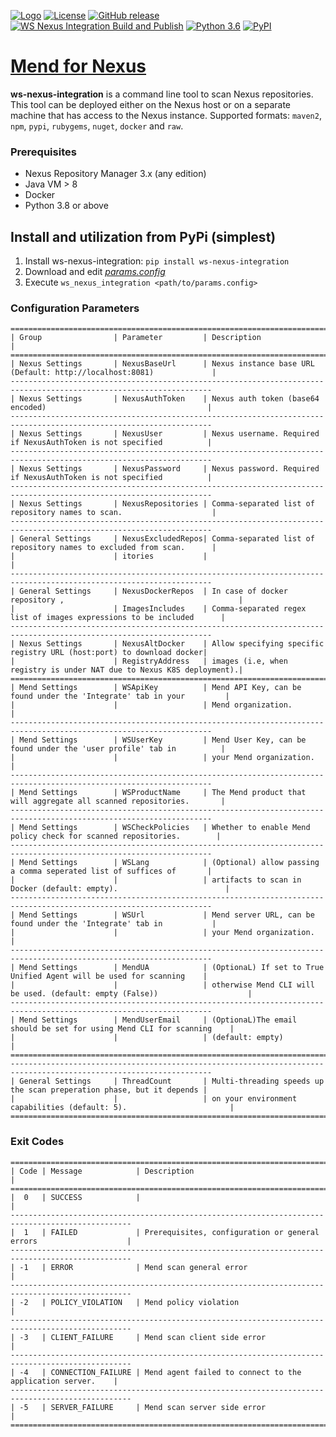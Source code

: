 [![Logo](https://resources.mend.io/mend-sig/logo/mend-dark-logo-horizontal.png)](https://www.mend.io/)
[![License](https://img.shields.io/badge/License-Apache%202.0-yellowgreen.svg)](https://opensource.org/licenses/Apache-2.0)
[![GitHub release](https://img.shields.io/github/v/release/whitesource-ps/whitesource-nexus-integration)](https://github.com/whitesource-ps/whitesource-nexus-integration/releases/latest)
[![WS Nexus Integration Build and Publish](https://github.com/whitesource-ps/whitesource-nexus-integration/actions/workflows/ci.yml/badge.svg)](https://github.com/whitesource-ps/whitesource-nexus-integration/actions/workflows/ci.yml)
[![Python 3.6](https://upload.wikimedia.org/wikipedia/commons/thumb/8/8c/Blue_Python_3.6%2B_Shield_Badge.svg/86px-Blue_Python_3.6%2B_Shield_Badge.svg.png)](https://www.python.org/downloads/release/python-360/)
[![PyPI](https://img.shields.io/pypi/v/ws-nexus-integration?style=plastic)](https://pypi.org/project/ws-nexus-integration/)

# [Mend for Nexus](https://github.com/whitesource-ps/ws-nexus-integration)
**ws-nexus-integration** is a command line tool to scan Nexus repositories.  
This tool can be deployed either on the Nexus host or on a separate machine that has access to the Nexus instance.
Supported formats: `maven2`, `npm`, `pypi`, `rubygems`, `nuget`, `docker` and `raw`.

### Prerequisites
- Nexus Repository Manager 3.x (any edition)
- Java VM > 8
- Docker
- Python 3.8 or above

## Install and utilization from PyPi (simplest)
1. Install ws-nexus-integration: `pip install ws-nexus-integration`
2. Download and edit [_params.config_](https://github.com/whitesource-ps/ws-nexus-integration/blob/master/config/params.config)
3. Execute `ws_nexus_integration <path/to/params.config>`

### Configuration Parameters
```
===================================================================================================================
| Group                | Parameter         | Description                                                          |
===================================================================================================================
| Nexus Settings       | NexusBaseUrl      | Nexus instance base URL (Default: http://localhost:8081)             |
-------------------------------------------------------------------------------------------------------------------
| Nexus Settings       | NexusAuthToken    | Nexus auth token (base64 encoded)                                    |
-------------------------------------------------------------------------------------------------------------------
| Nexus Settings       | NexusUser         | Nexus username. Required if NexusAuthToken is not specified          |
-------------------------------------------------------------------------------------------------------------------
| Nexus Settings       | NexusPassword     | Nexus password. Required if NexusAuthToken is not specified          |
-------------------------------------------------------------------------------------------------------------------
| Nexus Settings       | NexusRepositories | Comma-separated list of repository names to scan.                    |
-------------------------------------------------------------------------------------------------------------------
| General Settings     | NexusExcludedRepos| Comma-separated list of repository names to excluded from scan.      |
|                      | itories           |                                                                      |
-------------------------------------------------------------------------------------------------------------------
| General Settings     | NexusDockerRepos  | In case of docker repository ,                                       |
|                      | ImagesIncludes    | Comma-separated regex list of images expressions to be included      |
-------------------------------------------------------------------------------------------------------------------
| Nexus Settings       | NexusAltDocker    | Allow specifying specific registry URL (host:port) to download docker|
|                      | RegistryAddress   | images (i.e, when registry is under NAT due to Nexus K8S deployment).|
===================================================================================================================
| Mend Settings        | WSApiKey          | Mend API Key, can be found under the 'Integrate' tab in your         |
|                      |                   | Mend organization.                                                   |
-------------------------------------------------------------------------------------------------------------------
| Mend Settings        | WSUserKey         | Mend User Key, can be found under the 'user profile' tab in          |
|                      |                   | your Mend organization.                                              |
-------------------------------------------------------------------------------------------------------------------
| Mend Settings        | WSProductName     | The Mend product that will aggregate all scanned repositories.       |
-------------------------------------------------------------------------------------------------------------------
| Mend Settings        | WSCheckPolicies   | Whether to enable Mend policy check for scanned repositories.        |
-------------------------------------------------------------------------------------------------------------------
| Mend Settings        | WSLang            | (Optional) allow passing a comma seperated list of suffices of       |
|                      |                   | artifacts to scan in Docker (default: empty).                        |
-------------------------------------------------------------------------------------------------------------------
| Mend Settings        | WSUrl             | Mend server URL, can be found under the 'Integrate' tab in           |
|                      |                   | your Mend organization.                                              |
-------------------------------------------------------------------------------------------------------------------
| Mend Settings        | MendUA            | (OptionaL) If set to True Unified Agent will be used for scanning    |
|                      |                   | otherwise Mend CLI will be used. (default: empty (False))                    |
-------------------------------------------------------------------------------------------------------------------
| Mend Settings        | MendUserEmail     | (OptionaL)The email should be set for using Mend CLI for scanning    |
|                      |                   | (default: empty)                                                     |
===================================================================================================================
-------------------------------------------------------------------------------------------------------------------
| General Settings     | ThreadCount       | Multi-threading speeds up the scan preperation phase, but it depends |
|                      |                   | on your environment capabilities (default: 5).                       |
===================================================================================================================
```

### Exit Codes
```
=================================================================================================
| Code | Message            | Description                                                       |
=================================================================================================
|  0   | SUCCESS            |                                                                   |
-------------------------------------------------------------------------------------------------
|  1   | FAILED             | Prerequisites, configuration or general errors                    |
-------------------------------------------------------------------------------------------------
| -1   | ERROR              | Mend scan general error                                    |
-------------------------------------------------------------------------------------------------
| -2   | POLICY_VIOLATION   | Mend policy violation                                      |
-------------------------------------------------------------------------------------------------
| -3   | CLIENT_FAILURE     | Mend scan client side error                                |
-------------------------------------------------------------------------------------------------
| -4   | CONNECTION_FAILURE | Mend agent failed to connect to the application server.    |
-------------------------------------------------------------------------------------------------
| -5   | SERVER_FAILURE     | Mend scan server side error                                |
=================================================================================================
```
